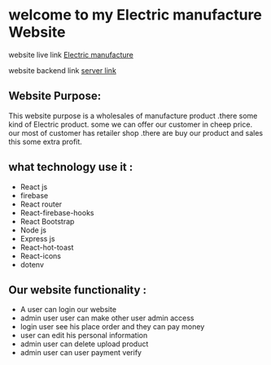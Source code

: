 # welcome to my Electric manufacture Website

website live link [Electric manufacture](https://electric-manufacture.web.app/)

website backend link [server link](https://electric-manufacture-server.vercel.app/)

## Website Purpose:

This website purpose is a wholesales of manufacture product .there some kind of Electric product. some we can offer our customer in cheep price. our most of customer has retailer shop .there are buy our product and sales this some extra profit.

## what technology use it :

- React js
- firebase
- React router
- React-firebase-hooks
- React Bootstrap
- Node js
- Express js
- React-hot-toast
- React-icons
- dotenv

## Our website functionality :

- A user can login our website
- admin user user can make other user admin access
- login user see his place order and they can pay money
- user can edit his personal information
- admin user can delete upload product
- admin user can user payment verify
